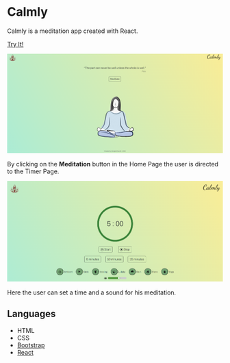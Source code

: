 # Calmly

Calmly is a meditation app created with React.

<a href="https://calmly-meditation.netlify.app/">Try It!</a>

<img src="public/Screenshot 1.png"/>

By clicking on the <strong>Meditation</strong> button in the Home Page the user is directed to the Timer Page.

<img src="public/Screenshot 2.png"/>

Here the user can set a time and a sound for his meditation.

## Languages

<ul>
<li>HTML</li>
<li>CSS</li>
<li><a href="https://getbootstrap.com/">Bootstrap</a></li>
<li><a href="https://react.dev/">React</a></li>
</ul>